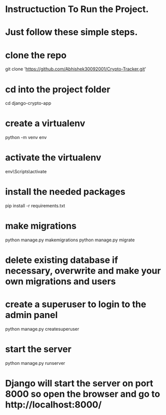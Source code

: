 # Instructuction To Run the Project.

# Just follow  these simple steps.

# clone the repo
git clone 'https://github.com/Abhishek30092001/Crypto-Tracker.git'

# cd into the project folder
cd django-crypto-app

# create a virtualenv
python -m venv env

# activate the virtualenv
env\Scripts\activate

# install the needed packages
pip install -r requirements.txt

# make migrations
python manage.py makemigrations
python manage.py migrate

# delete existing database if necessary, overwrite and make your own migrations and users

# create a superuser to login to the admin panel
python manage.py createsuperuser

# start the server
python manage.py runserver
# Django will start the server on port 8000 so open the browser and go to http://localhost:8000/
